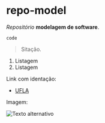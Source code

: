 # repo-model
*Repositório* **modelagem de software**.

`code`

> Sitação.
1. Listagem
2. Listagem

Link com identação: 
* [UFLA](ufla.br)

Imagem:

![Texto alternativo](https://encrypted-tbn0.gstatic.com/images?q=tbn:ANd9GcSe-cdPB7fpvhzDdUq-xvIBuK9rgBv6rPOYhqZGhZI&s)
